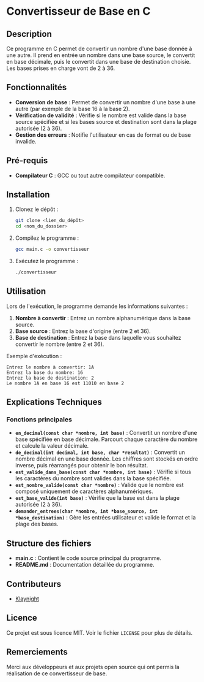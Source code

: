 # Convertisseur de Base en C

## Description
Ce programme en C permet de convertir un nombre d'une base donnée à une autre. Il prend en entrée un nombre dans une base source, le convertit en base décimale, puis le convertit dans une base de destination choisie. Les bases prises en charge vont de 2 à 36.

## Fonctionnalités
- **Conversion de base** : Permet de convertir un nombre d'une base à une autre (par exemple de la base 16 à la base 2).
- **Vérification de validité** : Vérifie si le nombre est valide dans la base source spécifiée et si les bases source et destination sont dans la plage autorisée (2 à 36).
- **Gestion des erreurs** : Notifie l'utilisateur en cas de format ou de base invalide.

## Pré-requis
- **Compilateur C** : GCC ou tout autre compilateur compatible.

## Installation
1. Clonez le dépôt :
   ```bash
   git clone <lien_du_dépôt>
   cd <nom_du_dossier>
   ```
2. Compilez le programme :
   ```bash
   gcc main.c -o convertisseur
   ```
3. Exécutez le programme :
   ```bash
   ./convertisseur
   ```

## Utilisation
Lors de l'exécution, le programme demande les informations suivantes :
1. **Nombre à convertir** : Entrez un nombre alphanumérique dans la base source.
2. **Base source** : Entrez la base d'origine (entre 2 et 36).
3. **Base de destination** : Entrez la base dans laquelle vous souhaitez convertir le nombre (entre 2 et 36).

Exemple d'exécution :
```plaintext
Entrez le nombre à convertir: 1A
Entrez la base du nombre: 16
Entrez la base de destination: 2
Le nombre 1A en base 16 est 11010 en base 2
```

## Explications Techniques

### Fonctions principales

- **`en_decimal(const char *nombre, int base)`** : Convertit un nombre d'une base spécifiée en base décimale. Parcourt chaque caractère du nombre et calcule la valeur décimale.
- **`de_decimal(int decimal, int base, char *resultat)`** : Convertit un nombre décimal en une base donnée. Les chiffres sont stockés en ordre inverse, puis réarrangés pour obtenir le bon résultat.
- **`est_valide_dans_base(const char *nombre, int base)`** : Vérifie si tous les caractères du nombre sont valides dans la base spécifiée.
- **`est_nombre_valide(const char *nombre)`** : Valide que le nombre est composé uniquement de caractères alphanumériques.
- **`est_base_valide(int base)`** : Vérifie que la base est dans la plage autorisée (2 à 36).
- **`demander_entrees(char *nombre, int *base_source, int *base_destination)`** : Gère les entrées utilisateur et valide le format et la plage des bases.

## Structure des fichiers
- **main.c** : Contient le code source principal du programme.
- **README.md** : Documentation détaillée du programme.

## Contributeurs
- [Klaynight](https://github.com/Klaynight-dev)

## Licence
Ce projet est sous licence MIT. Voir le fichier `LICENSE` pour plus de détails.

## Remerciements
Merci aux développeurs et aux projets open source qui ont permis la réalisation de ce convertisseur de base.
